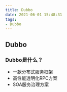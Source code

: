```yaml
---
title: Dubbo
date: 2021-06-01 15:48:31
tags:
- Dubbo
---
```


## Dubbo

### Dubbo是什么？

- 一款分布式服务框架
- 高性能透明化RPC方案
- SOA服务治理方案